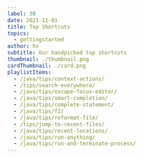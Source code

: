 ```yaml
---
label: 30
date: 2021-11-01
title: Top Shortcuts
topics:
  - gettingstarted
author: hs
subtitle: Our handpicked top shortcuts
thumbnail: ./thumbnail.png
cardThumbnail: ./card.png
playlistItems:
  - /java/tips/context-actions/
  - /tips/search-everywhere/
  - /java/tips/escape-focus-editor/
  - /java/tips/smart-completion/
  - /java/tips/complete-statement/
  - /java/tips/f2/
  - /java/tips/reformat-file/
  - /tips/jump-to-recent-files/
  - /java/tips/recent-locations/
  - /java/tips/run-anything/
  - /java/tips/run-and-terminate-process/
---
```

